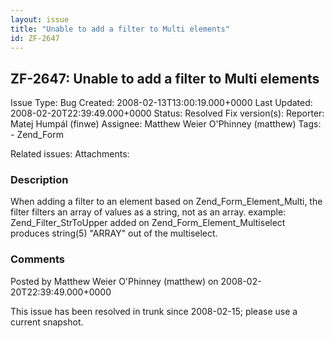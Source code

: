 ```yaml
---
layout: issue
title: "Unable to add a filter to Multi elements"
id: ZF-2647
---
```


ZF-2647: Unable to add a filter to Multi elements
-------------------------------------------------

 Issue Type: Bug Created: 2008-02-13T13:00:19.000+0000 Last Updated: 2008-02-20T22:39:49.000+0000 Status: Resolved Fix version(s): 
 Reporter:  Matej Humpál (finwe)  Assignee:  Matthew Weier O'Phinney (matthew)  Tags: - Zend\_Form
 
 Related issues: 
 Attachments: 
### Description

When adding a filter to an element based on Zend\_Form\_Element\_Multi, the filter filters an array of values as a string, not as an array. example: Zend\_Filter\_StrToUpper added on Zend\_Form\_Element\_Multiselect produces string(5) "ARRAY" out of the multiselect.

 

 

### Comments

Posted by Matthew Weier O'Phinney (matthew) on 2008-02-20T22:39:49.000+0000

This issue has been resolved in trunk since 2008-02-15; please use a current snapshot.

 

 